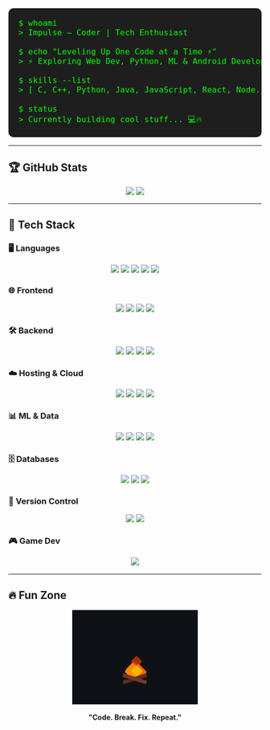 <div align="center">

<pre style="background:#1e1e1e;color:#00ff00;padding:20px;border-radius:10px;max-width:800px;overflow:auto;text-align:left;font-family:monospace;font-size:16px">
$ whoami
> Impulse – Coder | Tech Enthusiast

$ echo "Leveling Up One Code at a Time ⚡"
> ⚡ Exploring Web Dev, Python, ML & Android Development

$ skills --list
> [ C, C++, Python, Java, JavaScript, React, Node.js, Flask, FastAPI, Firebase, PostgreSQL ]

$ status
> Currently building cool stuff... 💻🔥
</pre>

</div>

---

## 🏆 GitHub Stats

<p align="center">
  <img src="https://github-readme-stats.vercel.app/api?username=ImpulseSID&show_icons=true&theme=tokyonight&hide_border=true&border_radius=15" width="48%" />
  <img src="https://github-readme-stats.vercel.app/api/top-langs/?username=ImpulseSID&layout=compact&theme=tokyonight&hide_border=true&border_radius=15" width="41%" />
</p>

---

## 🚀 Tech Stack

### 🖥️ Languages
<p align="center">
  <img src="https://img.shields.io/badge/C-%2300599C.svg?style=for-the-badge&logo=c&logoColor=white"/>
  <img src="https://img.shields.io/badge/C++-%2300599C.svg?style=for-the-badge&logo=c%2B%2B&logoColor=white"/>
  <img src="https://img.shields.io/badge/Python-%233776AB.svg?style=for-the-badge&logo=python&logoColor=yellow"/>
  <img src="https://img.shields.io/badge/Java-%23ED8B00.svg?style=for-the-badge&logo=openjdk&logoColor=white"/>
  <img src="https://img.shields.io/badge/JavaScript-%23F7DF1E.svg?style=for-the-badge&logo=javascript&logoColor=black"/>
</p>

### 🌐 Frontend
<p align="center">
  <img src="https://img.shields.io/badge/HTML5-E34F26?style=for-the-badge&logo=html5&logoColor=white"/>
  <img src="https://img.shields.io/badge/CSS3-1572B6?style=for-the-badge&logo=css3&logoColor=white"/>
  <img src="https://img.shields.io/badge/React-20232A?style=for-the-badge&logo=react&logoColor=61DAFB"/>
  <img src="https://img.shields.io/badge/Vite-646CFF?style=for-the-badge&logo=vite&logoColor=white"/>
</p>

### 🛠️ Backend
<p align="center">
  <img src="https://img.shields.io/badge/Node.js-339933?style=for-the-badge&logo=nodedotjs&logoColor=white"/>
  <img src="https://img.shields.io/badge/Express.js-404d59?style=for-the-badge&logo=express&logoColor=white"/>
  <img src="https://img.shields.io/badge/Flask-000000?style=for-the-badge&logo=flask&logoColor=white"/>
  <img src="https://img.shields.io/badge/FastAPI-009688?style=for-the-badge&logo=fastapi&logoColor=white"/>
</p>

### ☁️ Hosting & Cloud
<p align="center">
  <img src="https://img.shields.io/badge/Vercel-000000?style=for-the-badge&logo=vercel&logoColor=white"/>
  <img src="https://img.shields.io/badge/Netlify-00C7B7?style=for-the-badge&logo=netlify&logoColor=white"/>
  <img src="https://img.shields.io/badge/GitHub%20Pages-121013?style=for-the-badge&logo=github&logoColor=white"/>
  <img src="https://img.shields.io/badge/Render-000000?style=for-the-badge&logo=render&logoColor=white"/>
</p>

### 📊 ML & Data
<p align="center">
  <img src="https://img.shields.io/badge/Numpy-013243?style=for-the-badge&logo=numpy&logoColor=white"/>
  <img src="https://img.shields.io/badge/Pandas-150458?style=for-the-badge&logo=pandas&logoColor=white"/>
  <img src="https://img.shields.io/badge/Matplotlib-ffffff?style=for-the-badge&logo=Matplotlib&logoColor=black"/>
  <img src="https://img.shields.io/badge/TensorFlow-FF6F00?style=for-the-badge&logo=TensorFlow&logoColor=white"/>
</p>

### 🗄️ Databases
<p align="center">
  <img src="https://img.shields.io/badge/MySQL-4479A1?style=for-the-badge&logo=mysql&logoColor=white"/>
  <img src="https://img.shields.io/badge/PostgreSQL-316192?style=for-the-badge&logo=postgresql&logoColor=white"/>
  <img src="https://img.shields.io/badge/Firebase-FFCA28?style=for-the-badge&logo=firebase&logoColor=black"/>
</p>

### 📂 Version Control
<p align="center">
  <img src="https://img.shields.io/badge/Git-F05033?style=for-the-badge&logo=git&logoColor=white"/>
  <img src="https://img.shields.io/badge/GitHub-121011?style=for-the-badge&logo=github&logoColor=white"/>
</p>

### 🎮 Game Dev
<p align="center">
  <img src="https://img.shields.io/badge/Pygame-3766AB?style=for-the-badge&logo=pygame&logoColor=white"/>
</p>

---

## 🔥 Fun Zone

<p align="center">
  <img src="https://raw.githubusercontent.com/ImpulseSID/ImpulseSID/main/assets/bonfire.gif" alt="Bonfire" width="250"/>
</p>

<p align="center"><b>"Code. Break. Fix. Repeat."</b></p>
